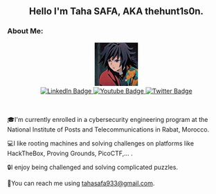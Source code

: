 <div id="header" align="center">
  
  ## Hello I'm Taha SAFA, AKA thehunt1s0n.
  
</div>

### About Me:



<div id="header" align="center">
  <img src="https://github.com/thehunt1s0n/media/blob/main/avatar.jpg?raw=true" width="100"/>
</div>

<div id="badges" align="center">
  <a href="https://www.linkedin.com/in/taha-safa-a094a3248/">
    <img src="https://img.shields.io/badge/LinkedIn-blue?style=for-the-badge&logo=linkedin&logoColor=white" alt="LinkedIn Badge"/>
  </a>
  <a href="your-youtube-URL">
    <img src="https://img.shields.io/badge/YouTube-red?style=for-the-badge&logo=youtube&logoColor=white" alt="Youtube Badge"/>
  </a>
  <a href="[your-twitter-URL](https://twitter.com/thehunt1s0n)">
    <img src="https://img.shields.io/badge/Twitter-blue?style=for-the-badge&logo=twitter&logoColor=white" alt="Twitter Badge"/>
  </a>
</div>

<div align="center">
  <img src="https://komarev.com/ghpvc/?username=thehunt1s0n&style=flat-square&color=blue" alt=""/>
</div>
<br>

:mortar_board:I'm currently enrolled in a cybersecurity engineering program at the National Institute of Posts and Telecommunications in Rabat, Morocco.

:computer:I like rooting machines and solving challenges on platforms like HackTheBox, Proving Grounds, PicoCTF,... .

:lock:I enjoy being challenged and solving complicated puzzles.

:email:You can reach me using tahasafa933@gmail.com.



<!--
**thehunt1s0n/thehunt1s0n** is a ✨ _special_ ✨ repository because its `README.md` (this file) appears on your GitHub profile.

Here are some ideas to get you started:

- 🔭 I’m currently working on ...
- 🌱 I’m currently learning ...
- 👯 I’m looking to collaborate on ...
- 🤔 I’m looking for help with ...
- 💬 Ask me about ...
- 📫 How to reach me: ...
- 😄 Pronouns: ...
- ⚡ Fun fact: ...
-->

